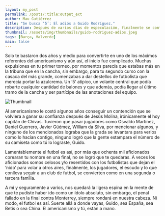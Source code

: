 ```yaml
---
layout: my_post
permalink: /posts/:title:output_ext
author: Mau Gutiérrez
title: "Se busca ‘5’: El adiós a Guido Rodríguez."
description: Después de varios días de especulación, finalmente se confirmó lo que todos ya sabíamos desde hace unas semanas, Guido Rodríguez es nuevo refuerzo del Betis.
thumbnail: /assets/img/thumbnails/guido-rodriguez-adios.jpeg
tags: [Barça, Valverde]
main: false
---
```


Solo te bastaron dos años y medio para convertirte en uno de los máximos referentes del americanismo y aún así, el inicio fue complicado. Muchas expulsiones en tu primer torneo, por momentos parecía que estabas más en la tribuna que en la cancha, sin embargo, para tu segundo curso con la casaca del más grande, comenzabas a dar destellos de futbolista que merecía portar la azulcrema. Un ‘5’ atípico, un volante central que podía robarte cualquier cantidad de balones y que además, podía llegar al último tramo de la cancha y ser partícipe de las anotaciones del equipo.

<img src="{{page.thumbnail}}" alt="Thumbnail" class="img-thumbnail blog-image box-shadow">

Al americanismo le costó algunos años conseguir un contención que se volviera a ganar su confianza después de Jesús Molina, irónicamente el hoy capitán de Chivas. Tuvieron que pasar jugadores como Osvaldo Martínez, Daniel Guerrero, Javier Güémez, William da Silva, por mencionar algunos, y ninguno de los mencionados lograba que la grada se levantara para verlos como lo hacían contigo, ninguno logró que la gente estampara el número de su camiseta como tú lo lograste, Guido.

Lamentablemente el futbol es así, por más que ochenta mil aficionados corearan tu nombre en una final, no se logró que te quedaras. A veces los aficionados somos celosos y/o resentidos con los futbolistas que dejan el ‘nido’ para volar a otros aires, finalmente, los jugadores, el escudo y lo que conlleva seguir a un club de futbol, se convierten como en una segunda o tercera familia.

A mí y seguramente a varios, nos quedará la ligera espina en la mente de que te pudiste haber ido como un ídolo absoluto, sin embargo, el penal fallado en la final contra Monterrey, siempre rondará en nuestra cabeza. Ni modo, el futbol es así. 
Suerte allá a donde vayas, Guido, sea España, sea Betis o sea China. El americanismo y tú, están a mano.
